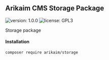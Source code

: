 ## Arikaim CMS Storage Package
![version: 1.0.0](https://img.shields.io/github/release/arikaim/storage.svg)
![license: GPL3](https://img.shields.io/badge/License-GPLv3-blue.svg)
   
Storage package
  

#### Installation

```sh
composer require arikaim/storage
```
